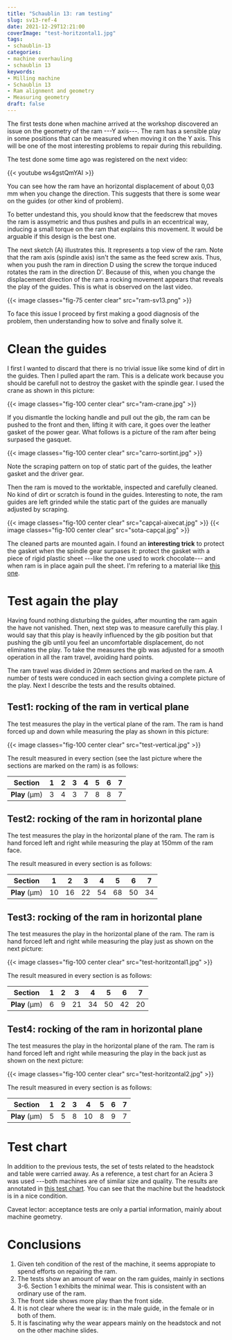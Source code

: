 ```yaml
---
title: "Schaublin 13: ram testing"
slug: sv13-ref-4
date: 2021-12-29T12:21:00
coverImage: "test-horitzontal1.jpg"
tags:
- schaublin-13
categories:
- machine overhauling
- schaublin 13
keywords:
- Milling machine
- Schaublin 13
- Ram alignment and geometry
- Measuring geometry
draft: false
---
```


The first tests done when machine arrived at the workshop discovered
an issue on the geometry of the ram ---Y axis---. The ram has a
sensible play in some positions that can be measured when moving it on
the Y axis. This will be one of the most interesting problems to repair
during this rebuilding.

<!--more-->

The test done some time ago was registered on the next video:

{{< youtube ws4gstQmYAI >}}

You can see how the ram have an horizontal displacement of about 0,03
mm when you change the direction. This suggests that there is some
wear on the guides (or other kind of problem).

To better undestand this, you should know that the feedscrew that
moves the ram is assymetric and thus pushes and pulls in an
eccentrical way, inducing a small torque on the ram that explains this
movement. It would be arguable if this design is the best one.

The next sketch (A) illustrates this. It represents a top view of the
ram. Note that the ram axis (spindle axis) isn't the same as the feed
screw axis. Thus, when you push the ram in direction D using the screw
the torque induced rotates the ram in the direction D'. Because of
this, when you change the displacement direction of the ram a rocking
movement appears that reveals the play of the guides. This is what is
observed on the last video.

{{< image classes="fig-75 center clear" src="ram-sv13.png" >}}

To face this issue I proceed by first making a good diagnosis of the
problem, then understanding how to solve and finally solve it.


# Clean the guides

I first I wanted to discard that there is no trivial issue like some
kind of dirt in the guides. Then I pulled apart the ram. This is a
delicate work because you should be carefull not to destroy the gasket
with the spindle gear. I used the crane as shown in this picture:

{{< image classes="fig-100 center clear" src="ram-crane.jpg" >}}

If you dismantle the locking handle and pull out the gib, the ram can
be pushed to the front and then, lifting it with care, it goes over
the leather gasket of the power gear. What follows is a picture of the
ram after being surpased the gasquet.

{{< image classes="fig-100 center clear" src="carro-sortint.jpg" >}}

Note the scraping pattern on top of static part of the guides, the
leather gasket and the driver gear.

Then the ram is moved to the worktable, inspected and carefully
cleaned. No kind of dirt or scratch is found in the
guides. Interesting to note, the ram guides are left grinded while
the static part of the guides are manually adjusted by scraping.

{{< image classes="fig-100 center clear" src="capçal-aixecat.jpg" >}}
{{< image classes="fig-100 center clear" src="sota-capçal.jpg" >}}

The cleaned parts are mounted again. I found an **interesting trick**
to protect the gasket when the spindle gear surpases it: protect the
gasket with a piece of rigid plastic sheet ---like the one used to
work chocolate--- and when ram is in place again pull the sheet. I'm
refering to a material like [this
one](https://www.debuyer.com/en/icing-support-14.html).


# Test again the play

Having found nothing disturbing the guides, after mounting the ram
again the have not vanished. Then, next step was to measure carefully
this play. I would say that this play is heavily influenced by the gib
position but that pushing the gib until you feel an uncomfortable
displacement, do not eliminates the play. To take the measures the gib
was adjusted for a smooth operation in all the ram travel, avoiding
hard points.

The ram travel was divided in 20mm sections and marked on the ram. A
number of tests were conduced in each section giving a complete
picture of the play. Next I describe the tests and the results
obtained.

## Test1: rocking of the ram in vertical plane

The test measures the play in the vertical plane of the ram. The ram
is hand forced up and down while measuring the play as shown in this
picture:

{{< image classes="fig-100 center clear" src="test-vertical.jpg" >}}

The result measured in every section (see the last picture
where the sections are marked on the ram) is as follows:

| Section       | 1 | 2 | 3 | 4 | 5 | 6 | 7 |
| ---           |-- | --| --| - | - | - | - |
| **Play** (µm) | 3 | 4 | 3 | 7 | 8 | 8 | 7 |


## Test2: rocking of the ram in horizontal plane

The test measures the play in the horizontal plane of the ram. The ram
is hand forced left and right while measuring the play at 150mm of the
ram face.

The result measured in every section is as follows:

| Section       | 1 | 2 | 3 | 4 | 5 | 6 | 7 |
| ---           |-- | --| --| - | - | - | - |
| **Play** (µm) | 10 | 16 | 22 | 54 | 68 | 50 | 34 |


## Test3: rocking of the ram in horizontal plane

The test measures the play in the horizontal plane of the ram. The ram
is hand forced left and right while measuring the play just as shown
on the next picture:

{{< image classes="fig-100 center clear" src="test-horitzontal1.jpg" >}}

The result measured in every section is as follows:

| Section       | 1 | 2 | 3 | 4 | 5 | 6 | 7 |
| ---           |-- | --| --| - | - | - | - |
| **Play** (µm) | 6 | 9 | 21 | 34 | 50 | 42 | 20 |


## Test4: rocking of the ram in horizontal plane

The test measures the play in the horizontal plane of the ram. The ram
is hand forced left and right while measuring the play in the back
just as shown on the next picture:

{{< image classes="fig-100 center clear" src="test-horitzontal2.jpg" >}}

The result measured in every section is as follows:

| Section       | 1 | 2 | 3 | 4 | 5 | 6 | 7 |
| ---           |-- | --| --| - | - | - | - |
| **Play** (µm) | 5 | 5 | 8 | 10 | 8 | 9 | 7 |


# Test chart

In addition to the previous tests, the set of tests related to the
headstock and table were carried away. As a reference, a test chart
for an Aciera 3 was used ---both machines are of similar size and
quality. The results are annotated in [this test
chart](test-chart.pdf). You can see that the machine but the headstock
is in a nice condition.

Caveat lector: acceptance tests are only a partial information, mainly
about machine geometry.


# Conclusions

1. Given teh condition of the rest of the machine, it seems appropiate
   to spend efforts on repairing the ram.
1. The tests show an amount of wear on the ram guides, mainly in
   sections 3-6. Section 1 exhibits the minimal wear. This is
   consistent with an ordinary use of the ram.
1. The front side shows more play than the front side.
1. It is not clear where the wear is: in the male guide, in the female
   or in both of them.
1. It is fascinating why the wear appears mainly on the headstock and
   not on the other machine slides.
